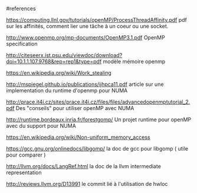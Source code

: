 #references 

https://computing.llnl.gov/tutorials/openMP/ProcessThreadAffinity.pdf
pdf sur les affinités, comment lier une tâche à un coeur ou une socket.

http://www.openmp.org/mp-documents/OpenMP3.1.pdf
OpenMP specification

http://citeseerx.ist.psu.edu/viewdoc/download?doi=10.1.1.107.9768&rep=rep1&type=pdf
modèle mémoire openmp

https://en.wikipedia.org/wiki/Work_stealing

http://mspiegel.github.io/publications/ijhpca11.pdf
article sur une implementation du runtime d'openmp pour NUMA

http://prace.it4i.cz/sites/prace.it4i.cz/files/files/advancedopenmptutorial_2.pdf
Des "conseils" pour utiliser openMP avec NUMA

http://runtime.bordeaux.inria.fr/forestgomp/
Un projet runtime pour openMP avec du support pour NUMA

https://en.wikipedia.org/wiki/Non-uniform_memory_access

https://gcc.gnu.org/onlinedocs/libgomp/
la doc de gcc pour libgomp ( utile pour comparer )

http://llvm.org/docs/LangRef.html
la doc de la llvm intermediate representation

http://reviews.llvm.org/D13991
le commit lié à l'utilisation de hwloc
